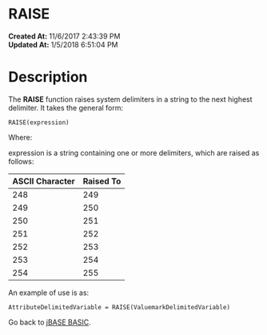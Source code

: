 # RAISE

**Created At:** 11/6/2017 2:43:39 PM  
**Updated At:** 1/5/2018 6:51:04 PM  


# Description 

The **RAISE** function raises system delimiters in a string to the next highest delimiter. It takes the general form:

```
RAISE(expression)
```

Where:

expression is a string containing one or more delimiters, which are raised as follows:


| ASCII Character<br> | Raised To<br> |
| --- | --- |
| 248<br> | 249<br> |
| 249<br> | 250<br> |
| 250<br> | 251<br> |
| 251<br> | 252<br> |
| 252<br> | 253<br> |
| 253<br> | 254<br> |
| 254<br> | 255<br> |


An example of use is as:

```
AttributeDelimitedVariable = RAISE(ValuemarkDelimitedVariable)
```



Go back to [jBASE BASIC](263498-jbase-basic).
